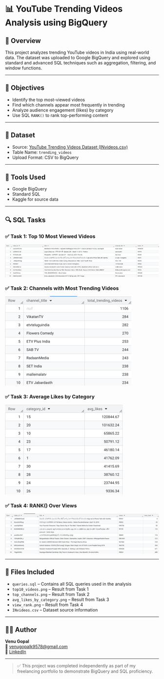 # 📊 YouTube Trending Videos Analysis using BigQuery

## 📌 Overview
This project analyzes trending YouTube videos in India using real-world data. The dataset was uploaded to Google BigQuery and explored using standard and advanced SQL techniques such as aggregation, filtering, and window functions.

---

## 🎯 Objectives
- Identify the top most-viewed videos
- Find which channels appear most frequently in trending
- Analyze audience engagement (likes) by category
- Use SQL `RANK()` to rank top-performing content

---

## 📁 Dataset
- Source: [YouTube Trending Videos Dataset (INvideos.csv)](https://www.kaggle.com/datasets/datasnaek/youtube-new)
- Table Name: `trending_videos`
- Upload Format: CSV to BigQuery

---

## 🧪 Tools Used
- Google BigQuery
- Standard SQL
- Kaggle for source data

---

## 🔍 SQL Tasks

### ✅ Task 1: Top 10 Most Viewed Videos
![Top 10 Most Viewed Videos](./top10_videos.png)

### ✅ Task 2: Channels with Most Trending Videos
![Most Trending Channels](./top_channels.png)

### ✅ Task 3: Average Likes by Category
![Average Likes by Category](./avg_likes_by_category.png)

### ✅ Task 4: RANK() Over Views
![RANK Function - Top Videos](./view_rank.png)

---

## 📄 Files Included
- `queries.sql` – Contains all SQL queries used in the analysis
- `top10_videos.png` – Result from Task 1
- `top_channels.png` – Result from Task 2
- `avg_likes_by_category.png` – Result from Task 3
- `view_rank.png` – Result from Task 4
- `INvideos.csv` – Dataset source information

---

## 👨‍💻 Author

**Venu Gopal**  
📧 venugopalk9578@gmail.com  
🔗 [LinkedIn](https://www.linkedin.com/in/venugopal9578)

---

> ✅ This project was completed independently as part of my freelancing portfolio to demonstrate BigQuery and SQL proficiency.

